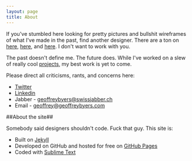 ```yaml
---
layout: page
title: About
---
```


If you've stumbled here looking for pretty pictures and bullshit wireframes of what I've made in the past, find another designer.  There are a ton on [here](http://www.dribbble.com), [here](http://www.behance.com), and [here](http://www.cargocollective.com).  I don't want to work with you.  

The past doesn't define me.  The future does.  While I've worked on a slew of really cool [projects](http://geoffreybyers.com/projects), my best work is yet to come.  

Please direct all criticisms, rants, and concerns here:

* [Twitter](https://twitter.com/geoffreybyers)
* [Linkedin](http://www.linkedin.com/in/geoffreybyers/)
* Jabber - geoffreybyers@swissjabber.ch
* Email - geoffrey@geoffreybyers.com

##About the site##

Somebody said designers shouldn't code.  Fuck that guy.  This site is:

* Built on [Jekyll](http://jekyllrb.com)
* Developed on GitHub and hosted for free on [GitHub Pages](https://pages.github.com)
* Coded with [Sublime Text](http://sublimetext.com)

